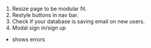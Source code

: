 1. Resize page to be modular fit.
2. Restyle buttons in nav bar.
3. Check if your database is saving email on new users.
4. Modal sign in/sign up
  - shows errors